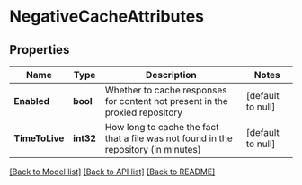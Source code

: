 # NegativeCacheAttributes

## Properties
Name | Type | Description | Notes
------------ | ------------- | ------------- | -------------
**Enabled** | **bool** | Whether to cache responses for content not present in the proxied repository | [default to null]
**TimeToLive** | **int32** | How long to cache the fact that a file was not found in the repository (in minutes) | [default to null]

[[Back to Model list]](../README.md#documentation-for-models) [[Back to API list]](../README.md#documentation-for-api-endpoints) [[Back to README]](../README.md)


